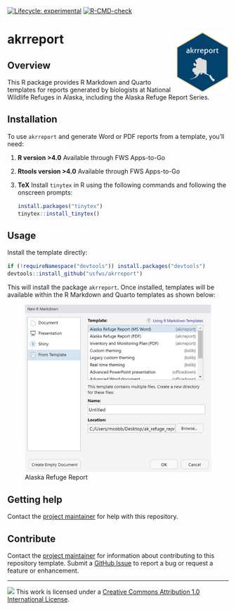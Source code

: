 
<!-- README.md is generated from README.Rmd. Please edit that file -->
<!-- badges: start -->

[![Lifecycle:
experimental](https://img.shields.io/badge/lifecycle-experimental-orange.svg)](https://lifecycle.r-lib.org/articles/stages.html#experimental)
[![R-CMD-check](https://github.com/USFWS/akrreport/actions/workflows/R-CMD-check.yaml/badge.svg)](https://github.com/USFWS/akrreport/actions/workflows/R-CMD-check.yaml)
<!-- badges: end -->

# akrreport <a href=""><img src="./README-images/logo.png" align="right" height="138" /></a>

## Overview

This R package provides R Markdown and Quarto templates for reports
generated by biologists at National Wildlife Refuges in Alaska,
including the Alaska Refuge Report Series.

## Installation

To use `akrreport` and generate Word or PDF reports from a template,
you’ll need:

1.  **R version \>4.0** Available through FWS Apps-to-Go

2.  **Rtools version \>4.0** Available through FWS Apps-to-Go

3.  **TeX** Install `tinytex` in R using the following commands and
    following the onscreen prompts:

    ``` r
    install.packages("tinytex")
    tinytex::install_tinytex()
    ```

## Usage

Install the template directly:

``` r
if (!requireNamespace("devtools")) install.packages("devtools")
devtools::install_github("usfws/akrreport")
```

This will install the package `akrreport`. Once installed, templates
will be available within the R Markdown and Quarto templates as shown
below:

<figure>
<img src="./README-images/templates.png" alt="Alaska Refuge Report" />
<figcaption aria-hidden="true">Alaska Refuge Report</figcaption>
</figure>

## Getting help

Contact the [project maintainer](emailto:mccrea_cobb@fws.gov) for help
with this repository.

## Contribute

Contact the [project maintainer](emailto:mccrea_cobb@fws.gov) for
information about contributing to this repository template. Submit a
[GitHub Issue](https://github.com/USFWS/r7-repo-template/issues) to
report a bug or request a feature or enhancement.

------------------------------------------------------------------------

![](https://i.creativecommons.org/l/by/4.0/88x31.png) This work is
licensed under a [Creative Commons Attribution 1.0 International
License](https://creativecommons.org/licenses/by/1.0/).
